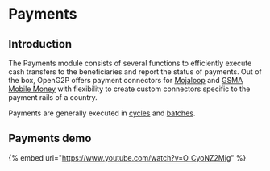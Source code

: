 # Payments

## Introduction

The Payments module consists of several functions to efficiently execute cash transfers to the beneficiaries and report the status of payments. Out of the box, OpenG2P offers payment connectors for [Mojaloop](https://mojaloop.io/) and [GSMA Mobile Money](https://www.gsma.com/mobilefordevelopment/mobile-money/) with flexibility to create custom connectors specific to the payment rails of a country.

Payments are generally executed in [cycles](payments/payment-cycles.md) and [batches](payments/payment-batches.md).

## Payments demo

{% embed url="https://www.youtube.com/watch?v=O_CyoNZ2Mig" %}





